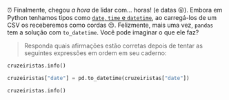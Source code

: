 ⏰ Finalmente, chegou _a hora_ de lidar com... horas! (e datas 😛). Embora em Python tenhamos tipos como [`date`, `time` e `datetime`](https://docs.python.org/3/library/datetime.html), ao carregá-los de um CSV os receberemos como cordas 😔. Felizmente, mais uma vez, `pandas` tem a solução com `to_datetime`. Você pode imaginar o que ele faz?

> Responda quais afirmações estão corretas depois de tentar as seguintes expressões em ordem em seu caderno:
>
```python
cruzeiristas.info()
```
>
```python
cruzeiristas["date"] = pd.to_datetime(cruzeiristas["date"])
```
>
```python
cruzeiristas.info()
```